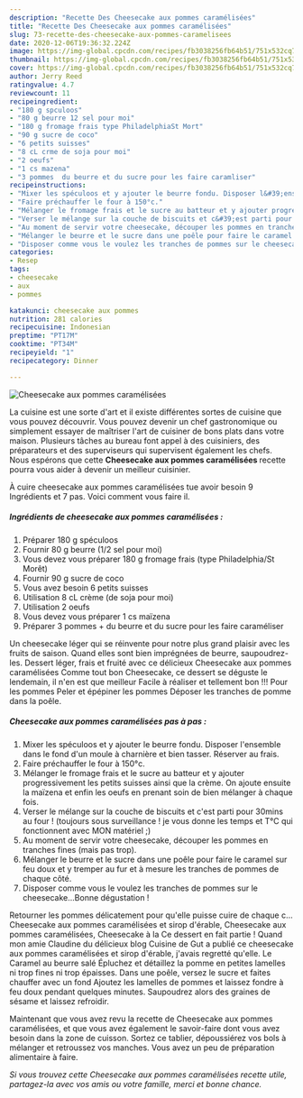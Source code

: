 ```yaml
---
description: "Recette Des Cheesecake aux pommes caramélisées"
title: "Recette Des Cheesecake aux pommes caramélisées"
slug: 73-recette-des-cheesecake-aux-pommes-caramelisees
date: 2020-12-06T19:36:32.224Z
image: https://img-global.cpcdn.com/recipes/fb3038256fb64b51/751x532cq70/cheesecake-aux-pommes-caramelisees-photo-principale-de-la-recette.jpg
thumbnail: https://img-global.cpcdn.com/recipes/fb3038256fb64b51/751x532cq70/cheesecake-aux-pommes-caramelisees-photo-principale-de-la-recette.jpg
cover: https://img-global.cpcdn.com/recipes/fb3038256fb64b51/751x532cq70/cheesecake-aux-pommes-caramelisees-photo-principale-de-la-recette.jpg
author: Jerry Reed
ratingvalue: 4.7
reviewcount: 11
recipeingredient:
- "180 g spculoos"
- "80 g beurre 12 sel pour moi"
- "180 g fromage frais type PhiladelphiaSt Mort"
- "90 g sucre de coco"
- "6 petits suisses"
- "8 cL crme de soja pour moi"
- "2 oeufs"
- "1 cs mazena"
- "3 pommes  du beurre et du sucre pour les faire caramliser"
recipeinstructions:
- "Mixer les spéculoos et y ajouter le beurre fondu. Disposer l&#39;ensemble dans le fond d&#39;un moule à charnière et bien tasser. Réserver au frais."
- "Faire préchauffer le four à 150°c."
- "Mélanger le fromage frais et le sucre au batteur et y ajouter progressivement les petits suisses ainsi que la crème. On ajoute ensuite la maïzena et enfin les oeufs en prenant soin de bien mélanger à chaque fois."
- "Verser le mélange sur la couche de biscuits et c&#39;est parti pour 30mins au four ! (toujours sous surveillance ! je vous donne les temps et T°C qui fonctionnent avec MON matériel ;)"
- "Au moment de servir votre cheesecake, découper les pommes en tranches fines (mais pas trop)."
- "Mélanger le beurre et le sucre dans une poêle pour faire le caramel sur feu doux et y tremper au fur et à mesure les tranches de pommes de chaque côté."
- "Disposer comme vous le voulez les tranches de pommes sur le cheesecake...Bonne dégustation !"
categories:
- Resep
tags:
- cheesecake
- aux
- pommes

katakunci: cheesecake aux pommes 
nutrition: 281 calories
recipecuisine: Indonesian
preptime: "PT17M"
cooktime: "PT34M"
recipeyield: "1"
recipecategory: Dinner

---
```



![Cheesecake aux pommes caramélisées](https://img-global.cpcdn.com/recipes/fb3038256fb64b51/751x532cq70/cheesecake-aux-pommes-caramelisees-photo-principale-de-la-recette.jpg)

La cuisine est une sorte d'art et il existe différentes sortes de cuisine que vous pouvez découvrir. Vous pouvez devenir un chef gastronomique ou simplement essayer de maîtriser l'art de cuisiner de bons plats dans votre maison. Plusieurs tâches au bureau font appel à des cuisiniers, des préparateurs et des superviseurs qui supervisent également les chefs. Nous espérons que cette <strong> Cheesecake aux pommes caramélisées </strong> recette pourra vous aider à devenir un meilleur cuisinier.

<!--inarticleads1-->

À cuire cheesecake aux pommes caramélisées tue avoir besoin 9 Ingrédients et 7 pas. Voici comment vous faire il.

##### Ingrédients de cheesecake aux pommes caramélisées :

1. Préparer 180 g spéculoos
1. Fournir 80 g beurre (1/2 sel pour moi)
1. Vous devez vous préparer 180 g fromage frais (type Philadelphia/St Morêt)
1. Fournir 90 g sucre de coco
1. Vous avez besoin 6 petits suisses
1. Utilisation 8 cL crème (de soja pour moi)
1. Utilisation 2 oeufs
1. Vous devez vous préparer 1 cs maïzena
1. Préparer 3 pommes + du beurre et du sucre pour les faire caraméliser


Un cheesecake léger qui se réinvente pour notre plus grand plaisir avec les fruits de saison. Quand elles sont bien imprégnées de beurre, saupoudrez-les. Dessert léger, frais et fruité avec ce délicieux Cheesecake aux pommes caramélisées Comme tout bon Cheesecake, ce dessert se déguste le lendemain, il n&#39;en est que meilleur Facile à réaliser et tellement bon !!! Pour les pommes Peler et épépiner les pommes Déposer les tranches de pomme dans la poêle. 

<!--inarticleads2-->

##### Cheesecake aux pommes caramélisées pas à pas :

1. Mixer les spéculoos et y ajouter le beurre fondu. Disposer l&#39;ensemble dans le fond d&#39;un moule à charnière et bien tasser. Réserver au frais.
1. Faire préchauffer le four à 150°c.
1. Mélanger le fromage frais et le sucre au batteur et y ajouter progressivement les petits suisses ainsi que la crème. On ajoute ensuite la maïzena et enfin les oeufs en prenant soin de bien mélanger à chaque fois.
1. Verser le mélange sur la couche de biscuits et c&#39;est parti pour 30mins au four ! (toujours sous surveillance ! je vous donne les temps et T°C qui fonctionnent avec MON matériel ;)
1. Au moment de servir votre cheesecake, découper les pommes en tranches fines (mais pas trop).
1. Mélanger le beurre et le sucre dans une poêle pour faire le caramel sur feu doux et y tremper au fur et à mesure les tranches de pommes de chaque côté.
1. Disposer comme vous le voulez les tranches de pommes sur le cheesecake...Bonne dégustation !


Retourner les pommes délicatement pour qu&#39;elle puisse cuire de chaque c… Cheesecake aux pommes caramélisées et sirop d&#39;érable, Cheesecake aux pommes caramélisées, Cheesecake à la Ce dessert en fait partie ! Quand mon amie Claudine du délicieux blog Cuisine de Gut a publié ce cheesecake aux pommes caramélisées et sirop d&#39;érable, j&#39;avais regretté qu&#39;elle. Le Caramel au beurre salé  Épluchez et détaillez la pomme en petites lamelles ni trop fines ni trop épaisses. Dans une poêle, versez le sucre et faites chauffer avec un fond Ajoutez les lamelles de pommes et laissez fondre à feu doux pendant quelques minutes. Saupoudrez alors des graines de sésame et laissez refroidir. 

<!--inarticleads1-->

<p>
Maintenant que vous avez revu la recette de Cheesecake aux pommes caramélisées, et que vous avez également le savoir-faire dont vous avez besoin dans la zone de cuisson. Sortez ce tablier, dépoussiérez vos bols à mélanger et retroussez vos manches. Vous avez un peu de préparation alimentaire à faire.
</p>

<p>
<i>Si vous trouvez cette Cheesecake aux pommes caramélisées recette utile, partagez-la avec vos amis ou votre famille, merci et bonne chance.</i>
</p>
